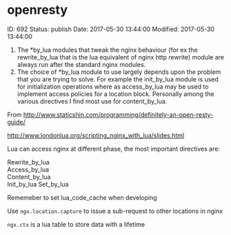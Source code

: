# openresty


ID: 692
Status: publish
Date: 2017-05-30 13:44:00
Modified: 2017-05-30 13:44:00


1. The *by_lua modules that tweak the nginx behaviour (for ex the rewrite_by_lua that is the lua equivalent of nginx http rewrite) module are always run after the standard nginx modules.
2. The choice of *by_lua module to use largely depends upon the problem that you are trying to solve. For example the init_by_lua module is used for initialization operations where as access_by_lua may be used to implement access policies for a location block. Personally among the various directives I find most use for content_by_lua. 

From <http://www.staticshin.com/programming/definitely-an-open-resty-guide/> 


http://www.londonlua.org/scripting_nginx_with_lua/slides.html

Lua can access nginx at different phase, the most important directives are:

Rewrite_by_lua	
Access_by_lua	
Content_by_lua	
Init_by_lua	
Set_by_lua	
	

Rememeber to set lua_code_cache when developing

Use `ngx.location.capture` to issue a sub-request to other locations in nginx 

`ngx.ctx` is a lua table to store data with a lifetime